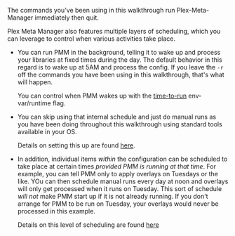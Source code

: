 The commands you've been using in this walkthrough run Plex-Meta-Manager immediately then quit.

Plex Meta Manager also features multiple layers of scheduling, which you can leverage to control when various activities take place.

 - You can run PMM in the background, telling it to wake up and process your libraries at fixed times during the day.  The default behavior in this regard is to wake up at 5AM and process the config.  If you leave the `-r` off the commands you have been using in this walkthrough, that's what will happen.

   You can control when PMM wakes up with the [time-to-run](../../../home/environmental.md) env-var/runtime flag.

 - You can skip using that internal schedule and just do manual runs as you have been doing throughout this walkthrough using standard tools available in your OS.

   Details on setting this up are found [here](../../../home/guides/scheduling.md).

 - In addition, individual items *within* the configuration can be scheduled to take place at certain times *provided PMM is running at that time*.  For example, you can tell PMM only to apply overlays on Tuesdays or the like.  YOu can then schedule manual runs every day at noon and overlays will only get processed when it runs on Tuesday.  This sort of schedule *will not* make PMM start up if it is not already running.  If you don't arrange for PMM to be run on Tuesday, your overlays would never be processed in this example.

   Details on this level of scheduling are found [here](../../../metadata/details/schedule.md)
